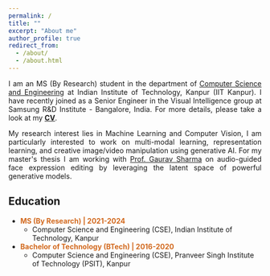 ```yaml
---
permalink: /
title: ""
excerpt: "About me"
author_profile: true
redirect_from: 
  - /about/
  - /about.html
---
```

<div style="text-align: justify"> <p>
I am an MS (By Research) student in the department of <a href="https://www.cse.iitk.ac.in">Computer Science and Engineering</a> at Indian Institute of Technology, Kanpur (IIT Kanpur). I have recently joined as a Senior Engineer in the Visual Intelligence group at Samsung R&D Institute - Bangalore, India. For more details, please take a look at my <b><a href="/files/Shivam_Tripathi_Academic_CV_24_Sept_2024.pdf">CV</a></b>.
</p>

<p>
My research interest lies in Machine Learning and Computer Vision, I am particularly interested to work on multi-modal learning, representation learning, and creative image/video manipulation using generative AI. For my master's thesis I am working with <a href="https://grvsharma.com">Prof. Gaurav Sharma</a> on audio-guided face expression editing by leveraging the latent space of powerful generative models. 
</p>

</div>


## Education

* <b><span style="color:Chocolate">MS (By Research) | 2021-2024</span></b>
	* Computer Science and Engineering (CSE), Indian Institute of Technology, Kanpur
* <b><span style="color:Chocolate">Bachelor of Technology (BTech) | 2016-2020</span></b>
	* Computer Science and Engineering (CSE), Pranveer Singh Institute of Technology (PSIT), Kanpur


<!-- ## Experience


* <b><span style="color:Chocolate">Indian Institute of Technology, Kanpur</span></b>
	* Student Researcher at IoT Vision Lab (Oct. 2022 - Present)
	* Working under Dr. Priyanka Bagade
* <b><span style="color:Chocolate">Jiangxi University of Science and Technology</span></b>
	* Chief Tech Expert at Robotics and Automation Research Lab (RARL)
	* Research Assistant under Dr. Ata Jahangir Moshayedi (Aug. 2018 - Dec. 2021)
 -->

<!-- <div><center>
<img style="height:50px" src="images/jxust.png"/>
<img style="height:50px" src="images/rarl.png"/>
<img style="height:75px" src="images/iitkredlogo.png"/>
</center></div> -->